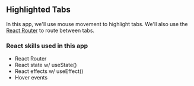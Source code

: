 ## Highlighted Tabs

In this app, we'll use mouse movement to highlight tabs. We'll also use the [React Router](https://reacttraining.com/react-router/) to route between tabs.

### React skills used in this app

- React Router
- React state w/ useState()
- React effects w/ useEffect()
- Hover events
